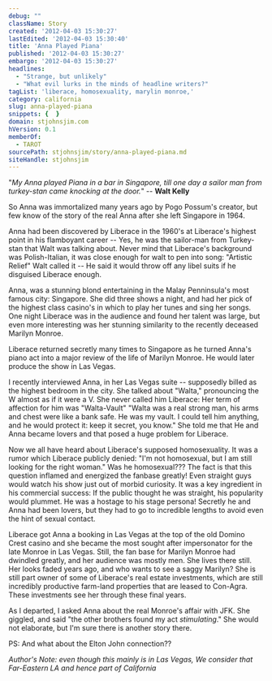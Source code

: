 ```yaml
---
debug: ""
className: Story
created: '2012-04-03 15:30:27'
lastEdited: '2012-04-03 15:30:40'
title: 'Anna Played Piana'
published: '2012-04-03 15:30:27'
embargo: '2012-04-03 15:30:27'
headlines:
  - "Strange, but unlikely"
  - "What evil lurks in the minds of headline writers?"
tagList: 'liberace, homosexuality, marylin monroe,'
category: california
slug: anna-played-piana
snippets: {  }
domain: stjohnsjim.com
hVersion: 0.1
memberOf:
  - TAROT
sourcePath: stjohnsjim/story/anna-played-piana.md
siteHandle: stjohnsjim
---
```

"_My Anna played Piana in a bar in Singapore, till one day a sailor man from turkey-stan came knocking at the door._" -- **Walt Kelly**

So Anna was immortalized many years ago by Pogo Possum's creator, but few know of the story of the real Anna after she left Singapore in 1964.

Anna had been discovered by Liberace in the 1960's at Liberace's highest point in his flamboyant career -- Yes, he was the sailor-man from Turkey-stan that Walt was talking about. Never mind that Liberace's background was Polish-Italian, it was close enough for walt to pen into song: "Artistic Relief" Walt called it -- He said it would throw off any libel suits if he disguised Liberace enough.

Anna, was a stunning blond entertaining in the Malay Penninsula's most famous city: Singapore. She did three shows a night, and had her pick of the highest class casino's in which to play her tunes and sing her songs. One night Liberace was in the audience and found her talent was large, but even more interesting was her stunning similarity to the recently deceased Marilyn Monroe.

Liberace returned secretly many times to Singapore as he turned Anna's piano act into a major review of the life of Marilyn Monroe. He would later produce the show in Las Vegas.

I recently interviewed Anna, in her Las Vegas suite -- supposedly billed as the highest bedroom in the city. She talked about "Walta," pronouncing the W almost as if it were a V. She never called him Liberace: Her term of affection for him was "Walta-Vault" "Walta was a real strong man, his arms and chest were like a bank safe. He was my vault. I could tell him anything, and he would protect it: keep it secret, you know." She told me that He and Anna became lovers and that posed a huge problem for Liberace.

Now we all have heard about Liberace's supposed homosexuality. It was a rumor which Liberace publicly denied: "I'm not homosexual, but I am still looking for the right woman." Was he homosexual??? The fact is that this question inflamed and energized the fanbase greatly! Even straight guys would watch his show just out of morbid curiosity. It was a key ingredient in his commercial success: If the public thought he was straight, his popularity would plummet. He was a hostage to his stage persona! Secretly he and Anna had been lovers, but they had to go to incredible lengths to avoid even the hint of sexual contact.

Liberace got Anna a booking in Las Vegas at the top of the old Domino Crest casino and she became the most sought after impersonator for the late Monroe in Las Vegas. Still, the fan base for Marilyn Monroe had dwindled greatly, and her audience was mostly men. She lives there still. Her looks faded years ago, and who wants to see a saggy Marilyn? She is still part owner of some of Liberace's real estate investments, which are still incredibly productive farm-land properties that are leased to Con-Agra. These investments see her through these final years.

As I departed, I asked Anna about the real Monroe's affair with JFK. She giggled, and said "the other brothers found my act _stimulating_." She would not elaborate, but I'm sure there is another story there.

PS: And what about the Elton John connection??

_Author's Note: even though this mainly is in Las Vegas, We consider that Far-Eastern LA and hence part of California_
